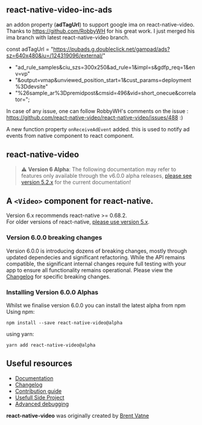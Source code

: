 ## react-native-video-inc-ads
an addon property (**adTagUrl**) to support google ima on react-native-video. 
Thanks to https://github.com/RobbyWH for his great work. I just merged his ima branch with latest react-native-video branch.

const adTagUrl = "https://pubads.g.doubleclick.net/gampad/ads?sz=640x480&iu=/124319096/external/"
+ "ad_rule_samples&ciu_szs=300x250&ad_rule=1&impl=s&gdfp_req=1&env=vp"
+ "&output=vmap&unviewed_position_start=1&cust_params=deployment%3Ddevsite"
+ "%26sample_ar%3Dpremidpost&cmsid=496&vid=short_onecue&correlator=";

In case of any issue, one can follow RobbyWH's comments on the issue : https://github.com/react-native-video/react-native-video/issues/488 :)

A new function property `onReceiveAdEvent` added. this is used to notify ad events from native component to react component. 

## react-native-video

> :warning: **Version 6 Alpha**: The following documentation may refer to features only available through the v6.0.0 alpha releases, [please see version 5.2.x](https://github.com/react-native-video/react-native-video/blob/v5.2.0/README.md) for the current documentation!

## A `<Video>` component for react-native.
Version 6.x recommends react-native >= 0.68.2. 
<br>For older versions of react-native, [please use version 5.x](https://github.com/react-native-video/react-native-video/tree/v5.2.0).

### Version 6.0.0 breaking changes

Version 6.0.0 is introducing dozens of breaking changes, mostly through updated dependecies and significant refactoring. While the API remains compatible, the significant internal changes require full testing with your app to ensure all functionality remains operational. Please view the [Changelog](CHANGELOG.md) for specific breaking changes.

### Installing Version 6.0.0 Alphas
Whilst we finalise version 6.0.0 you can install the latest alpha from npm
Using npm:
```
npm install --save react-native-video@alpha
```
using yarn:
```
yarn add react-native-video@alpha
```

## Useful resources
- [Documentation](API.md)
- [Changelog](CHANGELOG.md)
- [Contribution guide](CONTRIBUTING.md)
- [Usefull Side Project](./docs/PROJECTS.md)
- [Advanced debugging](./docs/DEBUGGING.md)

**react-native-video** was originally created by [Brent Vatne](https://github.com/brentvatne)
